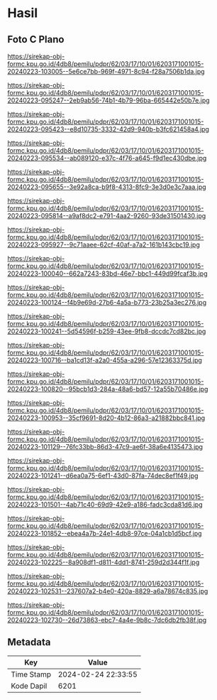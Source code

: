 # Hasil

## Foto C Plano

https://sirekap-obj-formc.kpu.go.id/4db8/pemilu/pdpr/62/03/17/10/01/6203171001015-20240223-103005--5e6ce7bb-969f-4971-8c94-f28a7506b1da.jpg

https://sirekap-obj-formc.kpu.go.id/4db8/pemilu/pdpr/62/03/17/10/01/6203171001015-20240223-095247--2eb9ab56-74b1-4b79-96ba-665442e50b7e.jpg

https://sirekap-obj-formc.kpu.go.id/4db8/pemilu/pdpr/62/03/17/10/01/6203171001015-20240223-095423--e8d10735-3332-42d9-940b-b3fc621458a4.jpg

https://sirekap-obj-formc.kpu.go.id/4db8/pemilu/pdpr/62/03/17/10/01/6203171001015-20240223-095534--ab089120-e37c-4f76-a645-f9d1ec430dbe.jpg

https://sirekap-obj-formc.kpu.go.id/4db8/pemilu/pdpr/62/03/17/10/01/6203171001015-20240223-095655--3e92a8ca-b9f8-4313-8fc9-3e3d0e3c7aaa.jpg

https://sirekap-obj-formc.kpu.go.id/4db8/pemilu/pdpr/62/03/17/10/01/6203171001015-20240223-095814--a9af8dc2-e791-4aa2-9260-93de31501430.jpg

https://sirekap-obj-formc.kpu.go.id/4db8/pemilu/pdpr/62/03/17/10/01/6203171001015-20240223-095927--9c71aaee-62cf-40af-a7a2-161b143cbc19.jpg

https://sirekap-obj-formc.kpu.go.id/4db8/pemilu/pdpr/62/03/17/10/01/6203171001015-20240223-100040--662a7243-83bd-46e7-bbc1-449d99fcaf3b.jpg

https://sirekap-obj-formc.kpu.go.id/4db8/pemilu/pdpr/62/03/17/10/01/6203171001015-20240223-100124--f4b9e69d-27b6-4a5a-b773-23b25a3ec276.jpg

https://sirekap-obj-formc.kpu.go.id/4db8/pemilu/pdpr/62/03/17/10/01/6203171001015-20240223-100241--5d54596f-b259-43ee-9fb8-dccdc7cd82bc.jpg

https://sirekap-obj-formc.kpu.go.id/4db8/pemilu/pdpr/62/03/17/10/01/6203171001015-20240223-100716--ba1cd13f-a2a0-455a-a296-57e12363375d.jpg

https://sirekap-obj-formc.kpu.go.id/4db8/pemilu/pdpr/62/03/17/10/01/6203171001015-20240223-100820--95bcb1d3-284a-48a6-bd57-12a55b70486e.jpg

https://sirekap-obj-formc.kpu.go.id/4db8/pemilu/pdpr/62/03/17/10/01/6203171001015-20240223-100953--35cf9691-8d20-4b12-86a3-a21882bbc841.jpg

https://sirekap-obj-formc.kpu.go.id/4db8/pemilu/pdpr/62/03/17/10/01/6203171001015-20240223-101129--76fc33bb-86d3-47c9-ae6f-38a6e4135473.jpg

https://sirekap-obj-formc.kpu.go.id/4db8/pemilu/pdpr/62/03/17/10/01/6203171001015-20240223-101241--d6ea0a75-6ef1-43d0-87fa-74dec8ef1f49.jpg

https://sirekap-obj-formc.kpu.go.id/4db8/pemilu/pdpr/62/03/17/10/01/6203171001015-20240223-101501--4ab71c40-69d9-42e9-a186-fadc3cda81d6.jpg

https://sirekap-obj-formc.kpu.go.id/4db8/pemilu/pdpr/62/03/17/10/01/6203171001015-20240223-101852--ebea4a7b-24e1-4db8-97ce-04a1cb1d5bcf.jpg

https://sirekap-obj-formc.kpu.go.id/4db8/pemilu/pdpr/62/03/17/10/01/6203171001015-20240223-102225--8a908df1-d811-4dd1-8741-259d2d344f1f.jpg

https://sirekap-obj-formc.kpu.go.id/4db8/pemilu/pdpr/62/03/17/10/01/6203171001015-20240223-102531--237607a2-b4e0-420a-8829-a6a78674c835.jpg

https://sirekap-obj-formc.kpu.go.id/4db8/pemilu/pdpr/62/03/17/10/01/6203171001015-20240223-102730--26d73863-ebc7-4a4e-9b8c-7dc6db2fb38f.jpg


## Metadata

| Key        | Value               |
| ---------- | ------------------- |
| Time Stamp | 2024-02-24 22:33:55 |
| Kode Dapil | 6201                |



